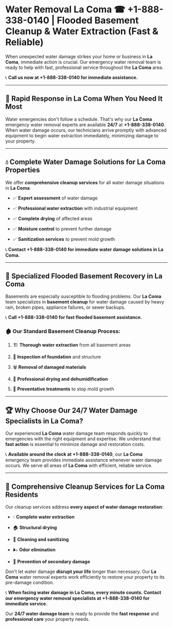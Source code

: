 # Water Removal La Coma ☎ +1-888-338-0140 | Flooded Basement Cleanup & Water Extraction (Fast & Reliable)

When unexpected water damage strikes your home or business in **La Coma**, immediate action is crucial. Our emergency water removal team is ready to help with fast, professional service throughout the **La Coma** area. 

📞 **Call us now at +1-888-338-0140 for immediate assistance.**
---
## 🚀 Rapid Response in La Coma When You Need It Most
Water emergencies don't follow a schedule. That's why our **La Coma** emergency water removal experts are available **24/7** at **+1-888-338-0140**. When water damage occurs, our technicians arrive promptly with advanced equipment to begin water extraction immediately, minimizing damage to your property.
---
## 💧 Complete Water Damage Solutions for La Coma Properties
We offer **comprehensive cleanup services** for all water damage situations in **La Coma**:
- ✅ **Expert assessment** of water damage  
- ✅ **Professional water extraction** with industrial equipment  
- ✅ **Complete drying** of affected areas  
- ✅ **Moisture control** to prevent further damage  
- ✅ **Sanitization services** to prevent mold growth  
📞 **Contact +1-888-338-0140 for immediate water damage solutions in La Coma.**
---
## 🌊 Specialized Flooded Basement Recovery in La Coma
Basements are especially susceptible to flooding problems. Our **La Coma** team specializes in **basement cleanup** for water damage caused by heavy rain, broken pipes, appliance failures, or sewer backups. 
📞 **Call +1-888-338-0140 for fast flooded basement assistance.**
### 🏚️ Our Standard Basement Cleanup Process:
1. 🏗️ **Thorough water extraction** from all basement areas  
2. 🔎 **Inspection of foundation** and structure  
3. 🗑️ **Removal of damaged materials**  
4. 💨 **Professional drying and dehumidification**  
5. 🚫 **Preventative treatments** to stop mold growth  
---
## 🏆 Why Choose Our 24/7 Water Damage Specialists in La Coma?
Our experienced **La Coma** water damage team responds quickly to emergencies with the right equipment and expertise. We understand that **fast action** is essential to minimize damage and restoration costs.
📞 **Available around the clock at +1-888-338-0140**, our **La Coma** emergency team provides immediate assistance whenever water damage occurs. We serve all areas of **La Coma** with efficient, reliable service.
---
## 🧹 Comprehensive Cleanup Services for La Coma Residents
Our cleanup services address **every aspect of water damage restoration**:
- 💧 **Complete water extraction**  
- 🏠 **Structural drying**  
- 🧼 **Cleaning and sanitizing**  
- 🌬️ **Odor elimination**  
- 🚫 **Prevention of secondary damage**  
Don't let water damage **disrupt your life** longer than necessary. Our **La Coma** water removal experts work efficiently to restore your property to its pre-damage condition.
📞 **When facing water damage in La Coma, every minute counts. Contact our emergency water removal specialists at +1-888-338-0140 for immediate service.**
Our **24/7 water damage team** is ready to provide the **fast response** and **professional care** your property needs.
